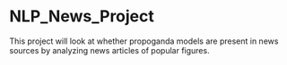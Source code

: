 # NLP_News_Project

This project will look at whether propoganda models are present in news sources by analyzing news articles of popular figures. 
